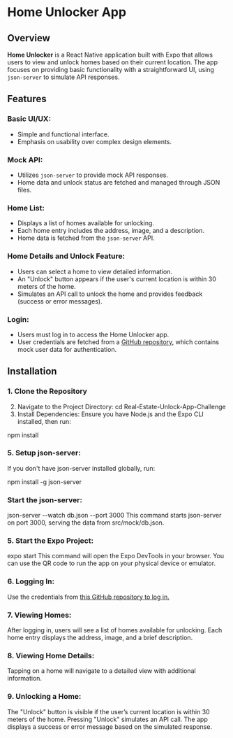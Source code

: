 # Home Unlocker App

## Overview
**Home Unlocker** is a React Native application built with Expo that allows users to view and unlock homes based on their current location. The app focuses on providing basic functionality with a straightforward UI, using `json-server` to simulate API responses.

## Features

### Basic UI/UX:
- Simple and functional interface.
- Emphasis on usability over complex design elements.

### Mock API:
- Utilizes `json-server` to provide mock API responses.
- Home data and unlock status are fetched and managed through JSON files.

### Home List:
- Displays a list of homes available for unlocking.
- Each home entry includes the address, image, and a description.
- Home data is fetched from the `json-server` API.

### Home Details and Unlock Feature:
- Users can select a home to view detailed information.
- An "Unlock" button appears if the user's current location is within 30 meters of the home.
- Simulates an API call to unlock the home and provides feedback (success or error messages).

### Login:
- Users must log in to access the Home Unlocker app.
- User credentials are fetched from a [GitHub repository](https://github.com/GittyAjay/Real-Estate-Unlock-App-Challenge.git), which contains mock user data for authentication.

## Installation

### 1. Clone the Repository

2. Navigate to the Project Directory:
cd Real-Estate-Unlock-App-Challenge
3. Install Dependencies:
Ensure you have Node.js and the Expo CLI installed, then run:

npm install
###  5. Setup json-server:
If you don't have json-server installed globally, run:

npm install -g json-server
###  Start the json-server:
json-server --watch db.json --port 3000
This command starts json-server on port 3000, serving the data from src/mock/db.json.

### 5. Start the Expo Project:
expo start
This command will open the Expo DevTools in your browser. You can use the QR code to run the app on your physical device or emulator.

### 6. Logging In:
Use the credentials from [this GitHub repository to log in.](https://dummyjson.com/users)
### 7. Viewing Homes:
After logging in, users will see a list of homes available for unlocking.
Each home entry displays the address, image, and a brief description.
### 8. Viewing Home Details:
Tapping on a home will navigate to a detailed view with additional information.
### 9. Unlocking a Home:
The "Unlock" button is visible if the user’s current location is within 30 meters of the home.
Pressing "Unlock" simulates an API call.
The app displays a success or error message based on the simulated response.

